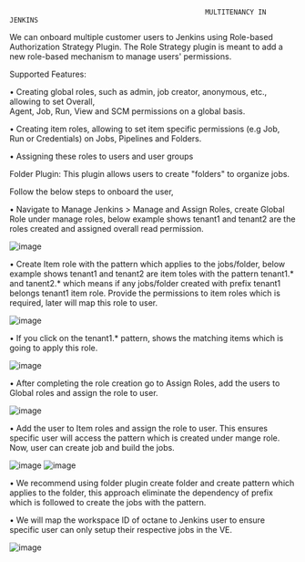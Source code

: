                                                     MULTITENANCY IN JENKINS

We can onboard multiple customer users to Jenkins using Role-based Authorization Strategy Plugin. The Role Strategy plugin is meant to add a new role-based mechanism to manage users' permissions. 

Supported Features: 

•	Creating global roles, such as admin, job creator, anonymous, etc., allowing to set Overall,  
Agent, Job, Run, View and SCM permissions on a global basis. 

•	Creating item roles, allowing to set item specific permissions (e.g Job, Run or Credentials) on Jobs, Pipelines and Folders. 

•	Assigning these roles to users and user groups 

Folder Plugin: This plugin allows users to create "folders" to organize jobs. 
 
 Follow the below steps to onboard the user, 
 
•	Navigate to Manage Jenkins > Manage and Assign Roles, create Global Role under manage roles, below example shows tenant1 and tenant2 are the roles created and assigned overall read permission. 
 
![image](https://user-images.githubusercontent.com/95271479/217833711-d58d232f-a164-43ef-821e-bd428454ae2d.png)

•	Create Item role with the pattern which applies to the jobs/folder, below example shows tenant1 and tenant2 are item toles with the pattern tenant1.* and tanent2.* which means if any jobs/folder created with prefix tenant1 belongs tenant1 item role. Provide the permissions to item roles which is required, later will map this role to user. 
 
![image](https://user-images.githubusercontent.com/95271479/217833987-c2546365-bb74-461c-a88b-2d74045a7764.png)

•	If you click on the tenant1.* pattern, shows the matching items which is going to apply this role. 

![image](https://user-images.githubusercontent.com/95271479/217834191-ec5a64f7-5554-4d0e-b4cb-e3c7770b4da5.png)

•	After completing the role creation go to Assign Roles, add the users to Global roles and assign the role to user. 

![image](https://user-images.githubusercontent.com/95271479/217834446-a45ac9d1-50be-45be-a821-ba4e5ded4540.png)

•	Add the user to Item roles and assign the role to user. This ensures specific user will access the pattern which is created under mange role. Now, user can create job and build the jobs. 

![image](https://user-images.githubusercontent.com/95271479/217834622-b0288b16-a2dd-4920-a1fa-1ce39bf60d4a.png)   ![image](https://user-images.githubusercontent.com/95271479/217834709-dd1a448c-9f0d-4691-aab1-f70ed7c5008b.png)

•	We recommend using folder plugin create folder and create pattern which applies to the folder, this approach eliminate the dependency of prefix which is followed to create the jobs with the pattern.  
 
•	We will map the workspace ID of octane to Jenkins user to ensure specific user can only setup their respective jobs in the VE. 

![image](https://user-images.githubusercontent.com/95271479/217834968-1ee1242e-79df-454b-86b5-15bb515bfa60.png)



 
